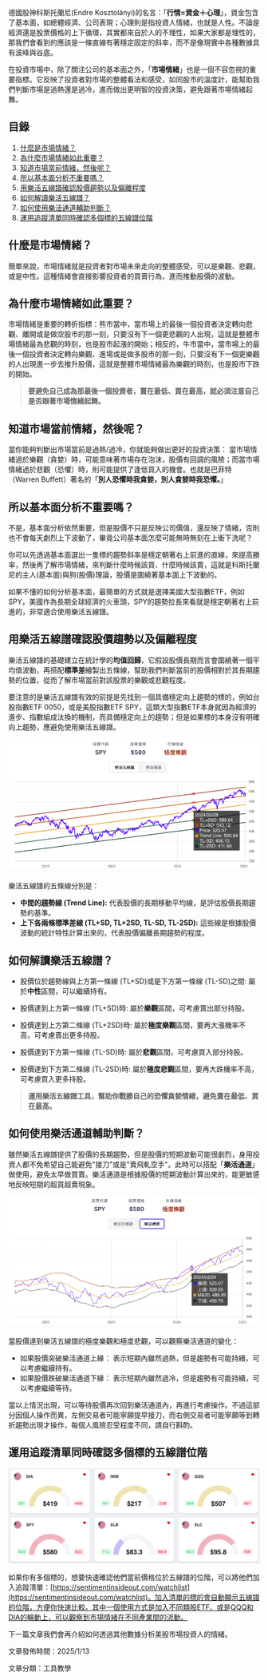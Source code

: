 德國股神科斯托蘭尼(Endre Kosztolányi)的名言：「**行情=資金＋心理**」，資金包含了基本面，如總體經濟、公司表現；心理則是指投資人情緒，也就是人性。不論是經濟還是股票價格的上下循環，其實都來自於人的不理性，如果大家都是理性的，那我們會看到的應該是一條直線有著穩定固定的斜率，而不是像現實中各種數據具有波峰與谷底。

在投資市場中，除了關注公司的基本面之外，「**市場情緒**」也是一個不容忽視的重要指標。它反映了投資者對市場的整體看法和感受，如同股市的溫度計，能幫助我們判斷市場是過熱還是過冷，進而做出更明智的投資決策，避免跟著市場情緒起舞。

## 目錄

1.  [什麼是市場情緒？](#什麼是市場情緒？)
2.  [為什麼市場情緒如此重要？](#為什麼市場情緒如此重要？)
3.  [知道市場當前情緒，然後呢？](#知道市場當前情緒，然後呢？)
4.  [所以基本面分析不重要嗎？](#所以基本面分析不重要嗎？)
5.  [用樂活五線譜確認股價趨勢以及偏離程度](#用樂活五線譜確認股價趨勢以及偏離程度)
6.  [如何解讀樂活五線譜？](#如何解讀樂活五線譜？)
7.  [如何使用樂活通道輔助判斷？](#如何使用樂活通道輔助判斷？)
8.  [運用追蹤清單同時確認多個標的五線譜位階](#運用追蹤清單同時確認多個標的五線譜位階)

## 什麼是市場情緒？

簡單來說，市場情緒就是投資者對市場未來走向的整體感受，可以是樂觀、悲觀，或是中性。這種情緒會直接影響投資者的買賣行為，進而推動股價的波動。

## 為什麼市場情緒如此重要？

市場情緒是重要的轉折指標：熊市當中，當市場上的最後一個投資者決定轉向悲觀、離開或是做空股市的那一刻，只要沒有下一個更悲觀的人出現，這就是整體市場情緒最為悲觀的時刻，也是股市起漲的開始；相反的，牛市當中，當市場上的最後一個投資者決定轉向樂觀、進場或是做多股市的那一刻，只要沒有下一個更樂觀的人出現進一步去推升股價，這就是整體市場情緒最為樂觀的時刻，也是股市下跌的開始。

> **要避免自己成為那最後一個投資者，賣在最低、買在最高，就必須注意自己是否跟著市場情緒起舞。**

## 知道市場當前情緒，然後呢？

當你能夠判斷出市場當前是過熱/過冷，你就能夠做出更好的投資決策： 當市場情緒過於樂觀（貪婪）時，可能意味著市場存在泡沫，股價有回調的風險；而當市場情緒過於悲觀（恐懼）時，則可能提供了逢低買入的機會。也就是巴菲特（Warren Buffett）著名的「**別人恐懼時我貪婪，別人貪婪時我恐懼。**」

## 所以基本面分析不重要嗎？

不是，基本面分析依然重要，但是股價不只是反映公司價值，還反映了情緒，否則也不會每天劇烈上下波動了，畢竟公司基本面怎麼可能無時無刻在上衝下洗呢？

你可以先透過基本面選出一隻標的趨勢斜率是穩定朝著右上前進的直線，來提高勝率，然後再了解市場情緒，來判斷什麼時候該買、什麼時候該賣，這就是科斯托蘭尼的主人(基本面)與狗(股價)理論，股價是圍繞著基本面上下波動的。

如果不懂的如何分析基本面，最簡單的方式就是選擇美國大型指數ETF，例如SPY，美國作為長期全球經濟的火車頭，SPY的趨勢拉長來看就是穩定朝著右上前進的，非常適合使用樂活五線譜。

## 用樂活五線譜確認股價趨勢以及偏離程度

樂活五線譜的基礎建立在統計學的**均值回歸**，它假設股價長期而言會圍繞著一個平均值波動，再搭配**標準差**繪製出五條線，幫助我們判斷當前的股價相對於其長期趨勢的位置，從而了解市場當前對該股票的樂觀或悲觀程度。

要注意的是樂活五線譜有效的前提是先找到一個具備穩定向上趨勢的標的，例如台股指數ETF 0050，或是美股指數ETF SPY，這類大型指數ETF本身就因為經濟的進步、指數組成汰換的機制，而具備穩定向上的趨勢；但是如果標的本身沒有明確向上趨勢，應避免使用樂活五線譜。

![image1](./image1.png)

樂活五線譜的五條線分別是：
*   **中間的趨勢線 (Trend Line):** 代表股價的長期移動平均線，是評估股價長期趨勢的基準。
*   **上下各兩條標準差線 (TL+SD, TL+2SD, TL-SD, TL-2SD):** 這些線是根據股價波動的統計特性計算出來的，代表股價偏離長期趨勢的程度。

## 如何解讀樂活五線譜？

*   股價位於趨勢線與上方第一條線 (TL+SD)或是下方第一條線 (TL-SD)之間: 屬於**中性**區間，可以繼續持有。

*   股價達到上方第一條線 (TL+SD)時: 屬於**樂觀**區間，可考慮賣出部分持股。
*   股價達到上方第二條線 (TL+2SD)時: 屬於**極度樂觀**區間，要再大漲機率不高，可考慮賣出更多持股。
*   股價達到下方第一條線 (TL-SD)時: 屬於**悲觀**區間，可考慮買入部分持股。
*   股價達到下方第二條線 (TL-2SD)時: 屬於**極度悲觀**區間，要再大跌機率不高，可考慮買入更多持股。

> **運用樂活五線譜工具，幫助你戰勝自己的恐懼貪婪情緒，避免賣在最低、買在最高。**

## 如何使用樂活通道輔助判斷？

雖然樂活五線譜提供了股價的長期趨勢，但是股價的短期波動可能很劇烈，身用投資人都不免希望自己能避免"接刀"或是"賣飛軋空手"。此時可以搭配「**樂活通道**」做使用，避免太早做買賣。樂活通道是根據股價的短期波動計算出來的，能更敏感地反映短期的超買超賣現象。

![image2](./image2.png)

當股價達到樂活五線譜的極度樂觀和極度悲觀，可以觀察樂活通道的變化：
*   如果股價突破樂活通道上緣： 表示短期內雖然過熱，但是趨勢有可能持續，可以考慮繼續持有。
*   如果股價跌破樂活通道下緣： 表示短期內雖然過冷，但是趨勢有可能持續，可以考慮繼續等待。

當以上情況出現，可以等待股價再次回到樂活通道內，再進行考慮操作。不過這部分因個人操作而異，左側交易者可能寧願提早接刀，而右側交易者可能寧願等到轉折趨勢出現才操作，每個人風險忍受程度不同，請自行斟酌。

## 運用追蹤清單同時確認多個標的五線譜位階

![image3](./image3.png)

如果你有多個標的，想要快速確認他們當前價格位於五線譜的位階，可以將他們加入追蹤清單：[https://sentimentinsideout.com/watchlist](https://sentimentinsideout.com/watchlist)。加入清單的標的會自動顯示五線譜的位階，方便你快速比較。其中一個使用方式是加入不同類股ETF、或是QQQ和DIA的輪動上，可以觀察到市場情緒在不同產業間的流動。

下一篇文章我們會再介紹如何透過其他數據分析美股市場投資人的情緒。

文章發佈時間：2025/1/13

文章分類：工具教學
